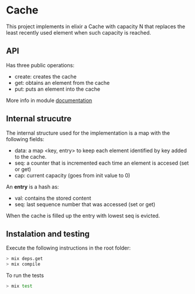 # Cache

This project implements in elixir a Cache with capacity N that replaces the least recently used element when such capacity is reached.

## API
Has three public operations: 

- create: creates the cache 
- get: obtains an element from the cache 
- put: puts an element into the cache 

More info in module [documentation](doc/Cache.html#functions)

## Internal strucutre
The internal structure used for the implementation is a map with the following fields:

- data: a map \<key, entry\> to keep each element identified by key added to the cache. 
- seq: a counter that is incremented each time an element is accesed (set or get)
- cap: current capacity (goes from init value to 0)

An **entry** is a hash as:

- val: contains the stored content 
- seq: last sequence number that was accessed (set or get)

When the cache is filled up the entry with lowest seq is evicted.

## Instalation and testing

Execute the following instructions in the root folder:

```bash
> mix deps.get
> mix compile
```

To run the tests 

```bash 
> mix test
```





